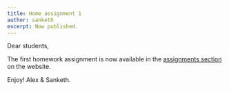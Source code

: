 ```yaml
---
title: Home assignment 1
author: sanketh
excerpt: Now published.
---
```


Dear students,

The first homework assignment is now available in the [assignments section](/cs236860/assignments/) on the website.

Enjoy!
Alex & Sanketh.
